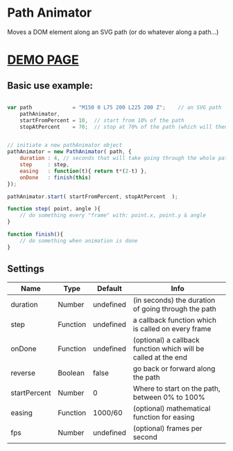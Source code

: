 Path Animator
=============
Moves a DOM element along an SVG path (or do whatever along a path...)

# [DEMO PAGE](http://yaireo.github.io/pathAnimator/)

## Basic use example:
```javascript

var path             = "M150 0 L75 200 L225 200 Z";    // an SVG path
    pathAnimator,
    startFromPercent = 10,  // start from 10% of the path
    stopAtPercent    = 70;  // stop at 70% of the path (which will then call the onDone function callback)


// initiate a new pathAnimator object
pathAnimator = new PathAnimator( path, {
    duration : 4, // seconds that will take going through the whole path
    step     : step,
    easing   : function(t){ return t*(2-t) },
    onDone   : finish(this)
});

pathAnimator.start( startFromPercent, stopAtPercent  );

function step( point, angle ){
    // do something every "frame" with: point.x, point.y & angle
}

function finish(){
    // do something when animation is done
}
```

## Settings

Name                | Type       | Default     | Info
------------------- | ---------- | ----------- | --------------------------------------------------------------------------
duration            | Number     | undefined   | (in seconds) the duration of going through the path
step                | Function   | undefined   | a callback function which is called on every frame
onDone              | Function   | undefined   | (optional) a callback function which will be called at the end
reverse             | Boolean    | false       | go back or forward along the path
startPercent        | Number     | 0           | Where to start on the path, between 0% to 100%
easing              | Function   | 1000/60     | (optional) mathematical function for easing
fps                 | Number     | undefined   | (optional) frames per second

